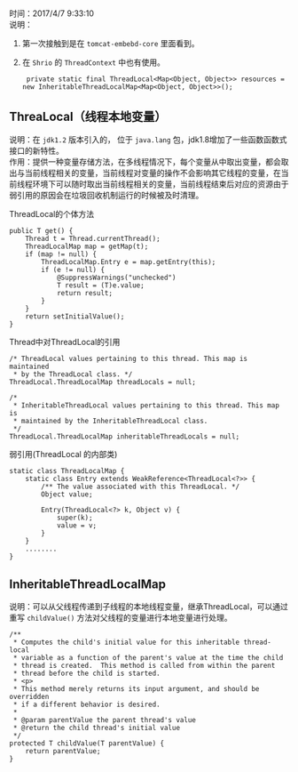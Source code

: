 ##
时间：2017/4/7 9:33:10   
说明：  

1. 第一次接触到是在 `tomcat-embebd-core` 里面看到。
2. 在 `Shrio` 的 `ThreadContext` 中也有使用。

		private static final ThreadLocal<Map<Object, Object>> resources = new InheritableThreadLocalMap<Map<Object, Object>>();


## ThreaLocal（线程本地变量）
说明：在 `jdk1.2` 版本引入的， 位于 `java.lang`  包，jdk1.8增加了一些函数函数式接口的新特性。  
作用：提供一种变量存储方法，在多线程情况下，每个变量从中取出变量，都会取出与当前线程相关的变量，当前线程对变量的操作不会影响其它线程的变量，在当前线程环境下可以随时取出当前线程相关的变量，当前线程结束后对应的资源由于弱引用的原因会在垃圾回收机制运行的时候被及时清理。

ThreadLocal的个体方法

 	public T get() {
        Thread t = Thread.currentThread();
        ThreadLocalMap map = getMap(t);
        if (map != null) {
            ThreadLocalMap.Entry e = map.getEntry(this);
            if (e != null) {
                @SuppressWarnings("unchecked")
                T result = (T)e.value;
                return result;
            }
        }
        return setInitialValue();
    }

Thread中对ThreadLocal的引用

	/* ThreadLocal values pertaining to this thread. This map is maintained
     * by the ThreadLocal class. */
	ThreadLocal.ThreadLocalMap threadLocals = null;

 	/*
     * InheritableThreadLocal values pertaining to this thread. This map is
     * maintained by the InheritableThreadLocal class.
     */
	ThreadLocal.ThreadLocalMap inheritableThreadLocals = null;


弱引用(ThreadLocal 的内部类)

 	static class ThreadLocalMap {
		static class Entry extends WeakReference<ThreadLocal<?>> {
	        /** The value associated with this ThreadLocal. */
	        Object value;
	
	        Entry(ThreadLocal<?> k, Object v) {
	            super(k);
	            value = v;
	        }
	    }
		........
	}

## InheritableThreadLocalMap

说明：可以从父线程传递到子线程的本地线程变量，继承ThreadLocal，可以通过重写 `childValue()` 方法对父线程的变量进行本地变量进行处理。

	/**
     * Computes the child's initial value for this inheritable thread-local
     * variable as a function of the parent's value at the time the child
     * thread is created.  This method is called from within the parent
     * thread before the child is started.
     * <p>
     * This method merely returns its input argument, and should be overridden
     * if a different behavior is desired.
     *
     * @param parentValue the parent thread's value
     * @return the child thread's initial value
     */
    protected T childValue(T parentValue) {
        return parentValue;
    }
